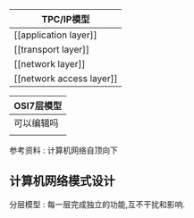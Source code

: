 
| TPC/IP模型 |
| ---- |
| [[application layer]] |
| [[transport layer]] |
| [[network layer]] |
| [[network access layer]] |

| OSI7层模型 |
| ---- |
| 可以编辑吗 |
|  |

参考资料 : 计算机网络自顶向下

## 计算机网络模式设计

分层模型 : 每一层完成独立的功能,互不干扰和影响. 